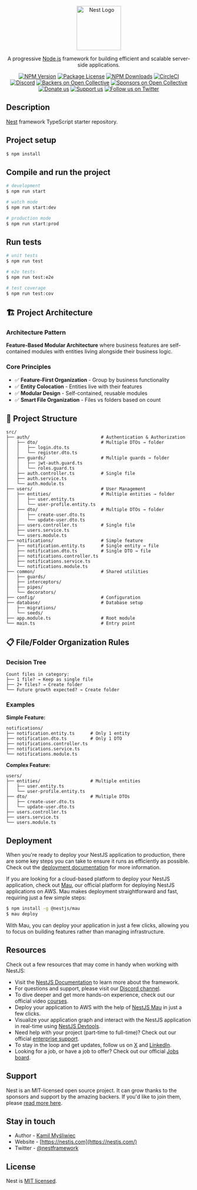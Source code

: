 <p align="center">
  <a href="http://nestjs.com/" target="blank"><img src="https://nestjs.com/img/logo-small.svg" width="120" alt="Nest Logo" /></a>
</p>

[circleci-image]: https://img.shields.io/circleci/build/github/nestjs/nest/master?token=abc123def456
[circleci-url]: https://circleci.com/gh/nestjs/nest

  <p align="center">A progressive <a href="http://nodejs.org" target="_blank">Node.js</a> framework for building efficient and scalable server-side applications.</p>
    <p align="center">
<a href="https://www.npmjs.com/~nestjscore" target="_blank"><img src="https://img.shields.io/npm/v/@nestjs/core.svg" alt="NPM Version" /></a>
<a href="https://www.npmjs.com/~nestjscore" target="_blank"><img src="https://img.shields.io/npm/l/@nestjs/core.svg" alt="Package License" /></a>
<a href="https://www.npmjs.com/~nestjscore" target="_blank"><img src="https://img.shields.io/npm/dm/@nestjs/common.svg" alt="NPM Downloads" /></a>
<a href="https://circleci.com/gh/nestjs/nest" target="_blank"><img src="https://img.shields.io/circleci/build/github/nestjs/nest/master" alt="CircleCI" /></a>
<a href="https://discord.gg/G7Qnnhy" target="_blank"><img src="https://img.shields.io/badge/discord-online-brightgreen.svg" alt="Discord"/></a>
<a href="https://opencollective.com/nest#backer" target="_blank"><img src="https://opencollective.com/nest/backers/badge.svg" alt="Backers on Open Collective" /></a>
<a href="https://opencollective.com/nest#sponsor" target="_blank"><img src="https://opencollective.com/nest/sponsors/badge.svg" alt="Sponsors on Open Collective" /></a>
  <a href="https://paypal.me/kamilmysliwiec" target="_blank"><img src="https://img.shields.io/badge/Donate-PayPal-ff3f59.svg" alt="Donate us"/></a>
    <a href="https://opencollective.com/nest#sponsor"  target="_blank"><img src="https://img.shields.io/badge/Support%20us-Open%20Collective-41B883.svg" alt="Support us"></a>
  <a href="https://twitter.com/nestframework" target="_blank"><img src="https://img.shields.io/twitter/follow/nestframework.svg?style=social&label=Follow" alt="Follow us on Twitter"></a>
</p>
  <!--[![Backers on Open Collective](https://opencollective.com/nest/backers/badge.svg)](https://opencollective.com/nest#backer)
  [![Sponsors on Open Collective](https://opencollective.com/nest/sponsors/badge.svg)](https://opencollective.com/nest#sponsor)-->

## Description

[Nest](https://github.com/nestjs/nest) framework TypeScript starter repository.

## Project setup

```bash
$ npm install
```

## Compile and run the project

```bash
# development
$ npm run start

# watch mode
$ npm run start:dev

# production mode
$ npm run start:prod
```

## Run tests

```bash
# unit tests
$ npm run test

# e2e tests
$ npm run test:e2e

# test coverage
$ npm run test:cov
```

## 🏗️ **Project Architecture**

### **Architecture Pattern**
**Feature-Based Modular Architecture** where business features are self-contained modules with entities living alongside their business logic.

### **Core Principles**
- ✅ **Feature-First Organization** - Group by business functionality
- ✅ **Entity Colocation** - Entities live with their features
- ✅ **Modular Design** - Self-contained, reusable modules
- ✅ **Smart File Organization** - Files vs folders based on count

## 📁 **Project Structure**

```
src/
├── auth/                           # Authentication & Authorization
│   ├── dto/                        # Multiple DTOs → folder
│   │   ├── login.dto.ts
│   │   └── register.dto.ts
│   ├── guards/                     # Multiple guards → folder
│   │   ├── jwt-auth.guard.ts
│   │   └── roles.guard.ts
│   ├── auth.controller.ts          # Single file
│   ├── auth.service.ts
│   └── auth.module.ts
├── users/                          # User Management
│   ├── entities/                   # Multiple entities → folder
│   │   ├── user.entity.ts
│   │   └── user-profile.entity.ts
│   ├── dto/                        # Multiple DTOs → folder
│   │   ├── create-user.dto.ts
│   │   └── update-user.dto.ts
│   ├── users.controller.ts         # Single file
│   ├── users.service.ts
│   └── users.module.ts
├── notifications/                  # Simple feature
│   ├── notification.entity.ts      # Single entity → file
│   ├── notification.dto.ts         # Single DTO → file
│   ├── notifications.controller.ts
│   ├── notifications.service.ts
│   └── notifications.module.ts
├── common/                         # Shared utilities
│   ├── guards/
│   ├── interceptors/
│   ├── pipes/
│   └── decorators/
├── config/                         # Configuration
├── database/                       # Database setup
│   ├── migrations/
│   └── seeds/
├── app.module.ts                   # Root module
└── main.ts                         # Entry point
```

## 📋 **File/Folder Organization Rules**

### **Decision Tree**
```
Count files in category:
├── 1 file? → Keep as single file
├── 2+ files? → Create folder
└── Future growth expected? → Create folder
```

### **Examples**

**Simple Feature:**
```
notifications/
├── notification.entity.ts      # Only 1 entity
├── notification.dto.ts         # Only 1 DTO
├── notifications.controller.ts
├── notifications.service.ts
└── notifications.module.ts
```

**Complex Feature:**
```
users/
├── entities/                   # Multiple entities
│   ├── user.entity.ts
│   └── user-profile.entity.ts
├── dto/                        # Multiple DTOs
│   ├── create-user.dto.ts
│   └── update-user.dto.ts
├── users.controller.ts
├── users.service.ts
└── users.module.ts
```

## Deployment

When you're ready to deploy your NestJS application to production, there are some key steps you can take to ensure it runs as efficiently as possible. Check out the [deployment documentation](https://docs.nestjs.com/deployment) for more information.

If you are looking for a cloud-based platform to deploy your NestJS application, check out [Mau](https://mau.nestjs.com), our official platform for deploying NestJS applications on AWS. Mau makes deployment straightforward and fast, requiring just a few simple steps:

```bash
$ npm install -g @nestjs/mau
$ mau deploy
```

With Mau, you can deploy your application in just a few clicks, allowing you to focus on building features rather than managing infrastructure.

## Resources

Check out a few resources that may come in handy when working with NestJS:

- Visit the [NestJS Documentation](https://docs.nestjs.com) to learn more about the framework.
- For questions and support, please visit our [Discord channel](https://discord.gg/G7Qnnhy).
- To dive deeper and get more hands-on experience, check out our official video [courses](https://courses.nestjs.com/).
- Deploy your application to AWS with the help of [NestJS Mau](https://mau.nestjs.com) in just a few clicks.
- Visualize your application graph and interact with the NestJS application in real-time using [NestJS Devtools](https://devtools.nestjs.com).
- Need help with your project (part-time to full-time)? Check out our official [enterprise support](https://enterprise.nestjs.com).
- To stay in the loop and get updates, follow us on [X](https://x.com/nestframework) and [LinkedIn](https://linkedin.com/company/nestjs).
- Looking for a job, or have a job to offer? Check out our official [Jobs board](https://jobs.nestjs.com).

## Support

Nest is an MIT-licensed open source project. It can grow thanks to the sponsors and support by the amazing backers. If you'd like to join them, please [read more here](https://docs.nestjs.com/support).

## Stay in touch

- Author - [Kamil Myśliwiec](https://twitter.com/kammysliwiec)
- Website - [https://nestjs.com](https://nestjs.com/)
- Twitter - [@nestframework](https://twitter.com/nestframework)

## License

Nest is [MIT licensed](https://github.com/nestjs/nest/blob/master/LICENSE).
